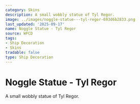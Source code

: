 ```yaml
---
category: Skins
description: A small wobbly statue of Tyl Regor.
image: ../images/noggle-statue---tyl-regor-693d6b2833.png
last_updated: '2025-09-17'
name: Noggle Statue - Tyl Regor
source: WFCD
tags:
- Ship Decoration
- Skins
tradable: false
type: Ship Decoration
---
```


# Noggle Statue - Tyl Regor

A small wobbly statue of Tyl Regor.

